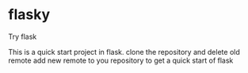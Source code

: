 flasky
======

Try flask

This is a quick start project in flask.
clone the repository and delete old remote add new remote to you repository 
to get a quick start of flask
